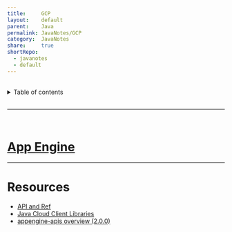 ```yaml
---  
title:     GCP      
layout:    default      
parent:    Java      
permalink: JavaNotes/GCP      
category:  JavaNotes      
share:     true      
shortRepo:    
  - javanotes    
  - default      
---  
```

    
    
<br/>    
    
<details markdown="block">          
<summary>          
Table of contents          
</summary>          
{: .text-delta }          
1. TOC          
{:toc}          
</details>          
    
<br/>          
    
***          
    
<br/>          
    
# [App Engine](https://cloud.google.com/appengine/docs/standard/java-gen2/runtime)    
    
---  
    
# Resources    
    
- [API and Ref](https://cloud.google.com/appengine/docs/standard/apis)    
- [Java Cloud Client Libraries](https://cloud.google.com/java/docs/reference)    
- [appengine-apis overview (2.0.0)](https://cloud.google.com/appengine/docs/standard/java-gen2/reference/services/bundled/latest/overview)